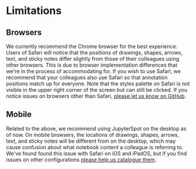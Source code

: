 # Limitations

## Browsers

We currently recommend the Chrome browser for the best experience. Users of Safari will notice that the positions of drawings, shapes, arrows, text, and sticky notes differ slightly from those of their colleagues using other browsers. This is due to browser implementation differences that we're in the process of accommodating for. If you wish to use Safari, we recommend that your colleagues also use Safari so that annotation positions match up for everyone. Note that the styles palette on Safari is not visible in the upper right corner of the screen but can still be clicked. If you notice issues on browsers other than Safari, [please let us know on GitHub](https://github.com/jupyterspot/support).

## Mobile

Related to the above, we recommend using JupyterSpot on the desktop as of now. On mobile browsers, the locations of drawings, shapes, arrows, text, and sticky notes will be different from on the desktop, which may cause confusion about what notebook content a colleague is referring to. We've found found this issue with Safari on iOS and iPadOS, but if you find issues on other configurations [please help us catalogue them](https://github.com/jupyterspot/support).
